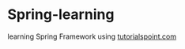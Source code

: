 # Spring-learning

learning Spring Framework using <a href="http://www.tutorialspoint.com/spring">tutorialspoint.com</a>
